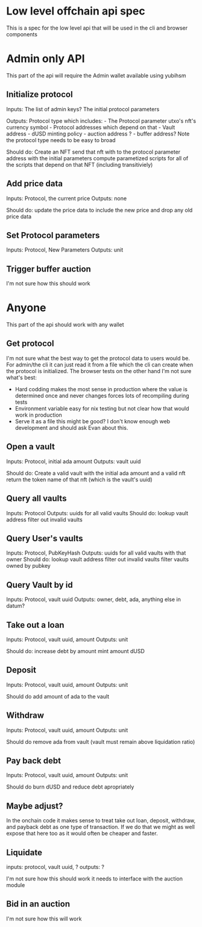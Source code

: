 # Low level offchain api spec

This is a spec for the low level api that will be used in the cli and browser components

# Admin only API

This part of the api will require the Admin wallet available using yubihsm

## Initialize protocol

Inputs:
	The list of admin keys?
	The initial protocol parameters

Outputs: Protocol type which includes:
	- The Protocol parameter utxo's nft's currency symbol
	- Protocol addresses which depend on that
		- Vault address
		- dUSD minting policy
		- auction address ?
		- buffer address?
Note the protocol type needs to be easy to broad

Should do:
	Create an NFT
	send that nft with to the protocol parameter address with the initial parameters
	compute parametized scripts for all of the scripts that depend on that NFT (including transitiviely)

## Add price data

Inputs: Protocol, the current price
Outputs: none

Should do:
	update the price data to include the new price
	and drop any old price data

## Set Protocol parameters

Inputs: Protocol, New Parameters
Outputs: unit

## Trigger buffer auction

I'm not sure how this should work

# Anyone

This part of the api should work with any wallet

## Get protocol

I'm not sure what the best way to get the protocol data to users would be.
For admin/the cli it can just read it from a file which the cli can create when
the protocol is initialized.
The browser tests on the other hand I'm not sure what's best:
- Hard codding
	makes the most sense in production where the value is determined once and never changes
	forces lots of recompiling during tests
- Environment variable
	easy for nix testing but not clear how that would work in production
- Serve it as a file
	this might be good?
	I don't know enough web development and should ask Evan about this.

## Open a vault

Inputs: Protocol, initial ada amount
Outputs: vault uuid

Should do:
	Create a valid vault with the initial ada amount and a valid nft
	return the token name of that nft (which is the vault's uuid)

## Query all vaults

Inputs: Protocol
Outputs: uuids for all valid vaults
Should do:
	lookup vault address
	filter out invalid vaults

## Query User's vaults

Inputs: Protocol, PubKeyHash
Outputs: uuids for all valid vaults with that owner
Should do:
	lookup vault address
	filter out invalid vaults
	filter vaults owned by pubkey

## Query Vault by id
Inputs: Protocol, vault uuid
Outputs: owner, debt, ada, anything else in datum?

## Take out a loan

Inputs: Protocol, vault uuid, amount
Outputs: unit

Should do:
	increase debt by amount
	mint amount dUSD

## Deposit
Inputs: Protocol, vault uuid, amount
Outputs: unit

Should do
	add amount of ada to the vault

## Withdraw
Inputs: Protocol, vault uuid, amount
Outputs: unit

Should do
	remove ada from vault
	(vault must remain above liquidation ratio)

## Pay back debt
Inputs: Protocol, vault uuid, amount
Outputs: unit

Should do
	burn dUSD
	and reduce debt apropriately

## Maybe adjust?

In the onchain code it makes sense to treat
take out loan, deposit, withdraw, and payback debt
as one type of transaction. If we do that we
might as well expose that here too as it would
often be cheaper and faster.

## Liquidate

inputs: protocol, vault uuid, ?
outputs: ?

I'm not sure how this should work
it needs to interface with the auction module

## Bid in an auction

I'm not sure how this will work
